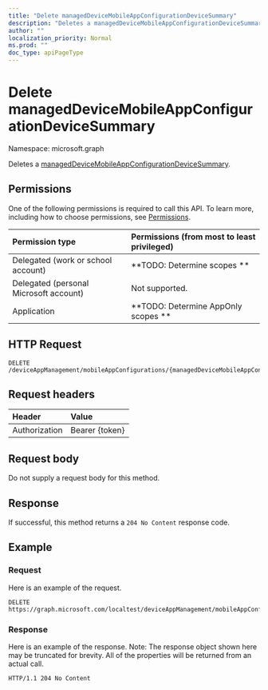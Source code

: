 ```yaml
---
title: "Delete managedDeviceMobileAppConfigurationDeviceSummary"
description: "Deletes a managedDeviceMobileAppConfigurationDeviceSummary."
author: ""
localization_priority: Normal
ms.prod: ""
doc_type: apiPageType
---
```


# Delete managedDeviceMobileAppConfigurationDeviceSummary

Namespace: microsoft.graph

Deletes a [managedDeviceMobileAppConfigurationDeviceSummary](../resources/manageddevicemobileappconfigurationdevicesummary.md).

## Permissions
One of the following permissions is required to call this API. To learn more, including how to choose permissions, see [Permissions](/concepts/permissions-reference.md).

|Permission type|Permissions (from most to least privileged)|
|:---|:---|
|Delegated (work or school account)|**TODO: Determine scopes **|
|Delegated (personal Microsoft account)|Not supported.|
|Application|**TODO: Determine AppOnly scopes **|

## HTTP Request
<!-- {
  "blockType": "ignored"
}
-->
``` http
DELETE /deviceAppManagement/mobileAppConfigurations/{managedDeviceMobileAppConfigurationId}/deviceStatusSummary
```

## Request headers
|Header|Value|
|:---|:---|
|Authorization|Bearer {token}|

## Request body
Do not supply a request body for this method.

## Response
If successful, this method returns a `204 No Content` response code.

## Example

### Request
Here is an example of the request.
<!-- {
  "blockType": "request",
  "name": "delete_manageddevicemobileappconfigurationdevicesummary"
}
-->
``` http
DELETE https://graph.microsoft.com/localtest/deviceAppManagement/mobileAppConfigurations/{managedDeviceMobileAppConfigurationId}/deviceStatusSummary
```

### Response
Here is an example of the response. Note: The response object shown here may be truncated for brevity. All of the properties will be returned from an actual call.
<!-- {
  "blockType": "response",
  "truncated": true
}
-->
``` http
HTTP/1.1 204 No Content
```

